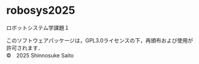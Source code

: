# robosys2025
ロボットシステム学課題１









このソフトウェアパッケージは，GPL3.0ライセンスの下，再頒布および使用が許可されます．<br>
©　2025 Shinnosuke Saito

